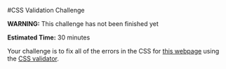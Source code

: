 #CSS Validation Challenge

**WARNING:** This challenge has not been finished yet

**Estimated Time:** 30 minutes

Your challenge is to fix all of the errors in the CSS for [this webpage]() using the [CSS validator](http://jigsaw.w3.org/css-validator/).

